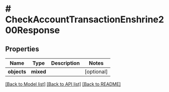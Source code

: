# # CheckAccountTransactionEnshrine200Response

## Properties

Name | Type | Description | Notes
------------ | ------------- | ------------- | -------------
**objects** | **mixed** |  | [optional]

[[Back to Model list]](../../README.md#models) [[Back to API list]](../../README.md#endpoints) [[Back to README]](../../README.md)
